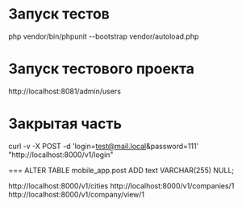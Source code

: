 # Запуск тестов
php vendor/bin/phpunit --bootstrap vendor/autoload.php


# Запуск тестового проекта
http://localhost:8081/admin/users

# Закрытая часть


curl -v -X POST -d 'login=test@mail.local&password=111' "http://localhost:8000/v1/login"




===
ALTER TABLE mobile_app.post ADD text VARCHAR(255) NULL;



http://localhost:8000/v1/cities
http://localhost:8000/v1/companies/1
http://localhost:8000/v1/company/view/1